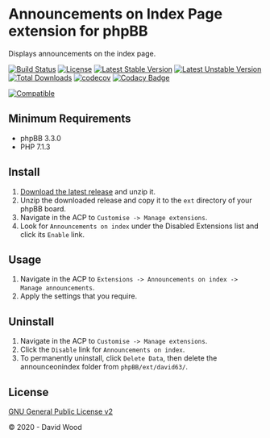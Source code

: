 # Announcements on Index Page extension for phpBB

Displays announcements on the index page.

[![Build Status](https://github.com/david63/announceonindex/workflows/Tests/badge.svg)](https://github.com/phpbb-extensions/david63/announceonindex)
[![License](https://poser.pugx.org/david63/announceonindex/license)](https://packagist.org/packages/david63/announceonindex)
[![Latest Stable Version](https://poser.pugx.org/david63/announceonindex/v/stable)](https://packagist.org/packages/david63/announceonindex)
[![Latest Unstable Version](https://poser.pugx.org/david63/announceonindex/v/unstable)](https://packagist.org/packages/david63/announceonindex)
[![Total Downloads](https://poser.pugx.org/david63/announceonindex/downloads)](https://packagist.org/packages/david63/announceonindex)
[![codecov](https://codecov.io/gh/david63/announceonindex/branch/master/graph/badge.svg?token=D2500PgRex)](https://codecov.io/gh/david63/announceonindex)
[![Codacy Badge](https://api.codacy.com/project/badge/Grade/59902be2665c476dbd7951858c9ff769)](https://www.codacy.com/manual/david63/announceonindex?utm_source=github.com&amp;utm_medium=referral&amp;utm_content=david63/announceonindex&amp;utm_campaign=Badge_Grade)

 [![Compatible](https://img.shields.io/badge/compatible-phpBB:3.3.x-blue.svg)](https://shields.io/)

## Minimum Requirements
* phpBB 3.3.0
* PHP 7.1.3

## Install
1. [Download the latest release](https://github.com/david63/announceonindex/archive/3.2.zip) and unzip it.
2. Unzip the downloaded release and copy it to the `ext` directory of your phpBB board.
3. Navigate in the ACP to `Customise -> Manage extensions`.
4. Look for `Announcements on index` under the Disabled Extensions list and click its `Enable` link.

## Usage
1. Navigate in the ACP to `Extensions -> Announcements on index -> Manage announcements`.
2. Apply the settings that you require.

## Uninstall
1. Navigate in the ACP to `Customise -> Manage extensions`.
2. Click the `Disable` link for `Announcements on index`.
3. To permanently uninstall, click `Delete Data`, then delete the announceonindex folder from `phpBB/ext/david63/`.

## License
[GNU General Public License v2](http://opensource.org/licenses/GPL-2.0)

© 2020 - David Wood